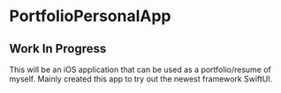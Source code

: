 # PortfolioPersonalApp

## Work In Progress

This will be an iOS application that can be used as a portfolio/resume of myself. Mainly created this app to try out the newest framework SwiftUI.
